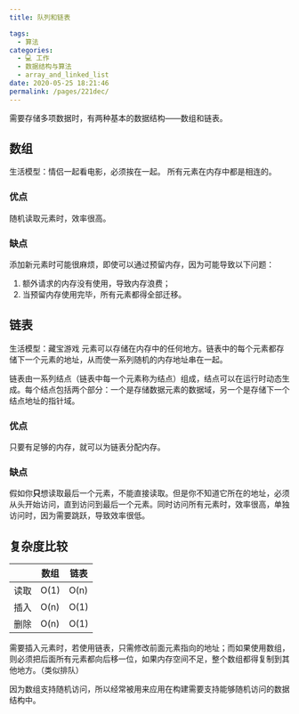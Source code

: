 ```yaml
---
title: 队列和链表

tags: 
  - 算法
categories: 
  - 💻 工作
  - 数据结构与算法
  - array_and_linked_list
date: 2020-05-25 18:21:46
permalink: /pages/221dec/
---
```

需要存储多项数据时，有两种基本的数据结构——数组和链表。

## 数组
生活模型：情侣一起看电影，必须挨在一起。
所有元素在内存中都是相连的。

### 优点
随机读取元素时，效率很高。

### 缺点
添加新元素时可能很麻烦，即使可以通过预留内存，因为可能导致以下问题：

1. 额外请求的内存没有使用，导致内存浪费；
2. 当预留内存使用完毕，所有元素都得全部迁移。

## 链表
生活模型：藏宝游戏
元素可以存储在内存中的任何地方。链表中的每个元素都存储下一个元素的地址，从而使一系列随机的内存地址串在一起。

链表由一系列结点（链表中每一个元素称为结点）组成，结点可以在运行时动态生成。每个结点包括两个部分：一个是存储数据元素的数据域，另一个是存储下一个结点地址的指针域。

### 优点
只要有足够的内存，就可以为链表分配内存。

### 缺点
假如你**只**想读取最后一个元素，不能直接读取。但是你不知道它所在的地址，必须从头开始访问，直到访问到最后一个元素。同时访问所有元素时，效率很高，单独访问时，因为需要跳跃，导致效率很低。

## 复杂度比较

|      | 数组 | 链表 |
| ---- | ---- | ---- |
| 读取 | O(1) | O(n) |
| 插入 | O(n) | O(1) |
| 删除 | O(n) | O(1) |

需要插入元素时，若使用链表，只需修改前面元素指向的地址；而如果使用数组，则必须把后面所有元素都向后移一位，如果内存空间不足，整个数组都得复制到其他地方。（类似排队）

因为数组支持随机访问，所以经常被用来应用在构建需要支持能够随机访问的数据结构中。